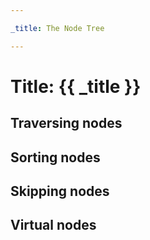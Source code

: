 ```yaml
---

_title: The Node Tree

---
```


Title: {{ _title }}
===================

Traversing nodes
----------------

Sorting nodes
-------------

Skipping nodes
--------------

Virtual nodes
-------------

